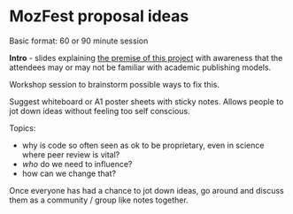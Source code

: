 # MozFest proposal ideas

Basic format: 60 or 90 minute session

**Intro** - slides explaining [the premise of this project](readme.md) with awareness that the attendees may or may not be familiar with academic publishing models.

Workshop session to brainstorm possible ways to fix this.

Suggest whiteboard or A1 poster sheets with sticky notes. Allows people to jot down ideas without feeling too self conscious.

Topics:

- why is code so often seen as ok to be proprietary, even in science where peer review is vital?
- *who* do we need to influence?
- how can we change that?

Once everyone has had a chance to jot down ideas, go around and discuss them as a community / group like notes together.
